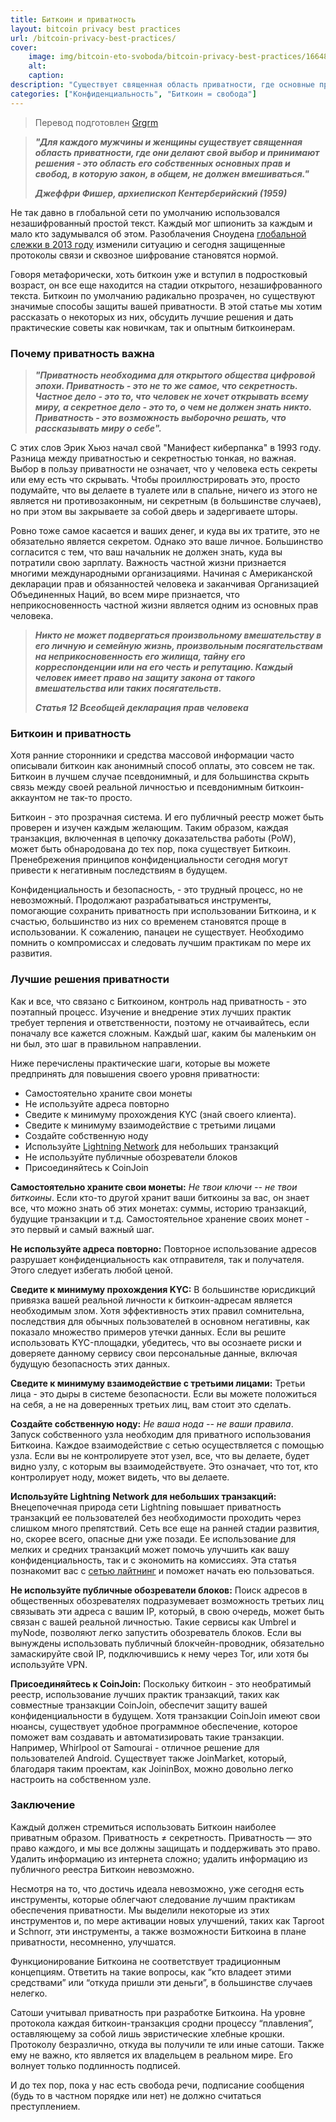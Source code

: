 ```yaml
---
title: Биткоин и приватность
layout: bitcoin privacy best practices
url: /bitcoin-privacy-best-practices/
cover:
    image: img/bitcoin-eto-svoboda/bitcoin-privacy-best-practices/1664817452-crowd-hats-3.png
    alt: 
    caption: 
description: "Существует священная область приватности, где основные права и свободы, в общем, не должны нарушаться никаким законом"
categories: ["Конфиденциальность", "Биткоин = свобода"]
---
```


> Перевод подготовлен [Grgrm](https://iris.to/npub1qzr3j58q0gwfhqdj33pc8wtfaj9ffn7nrdt6p7p7tvn0qrf7e0wsggv43p "Nostr")

>***"Для каждого мужчины и женщины существует священная область приватности, где они делают свой выбор и принимают решения - это область его собственных основных прав и свобод, в которую закон, в общем, не должен вмешиваться."***
>
>***Джеффри Фишер, архиепископ Кентерберийский (1959)***

Не так давно в глобальной сети по умолчанию использовался незашифрованный простой текст. Каждый мог шпионить за каждым и мало кто задумывался об этом. Разоблачения Сноудена [глобальной слежки в 2013 году](https://en.wikipedia.org/wiki/2010s_global_surveillance_disclosures) изменили ситуацию и сегодня защищенные протоколы связи и сквозное шифрование становятся нормой.

Говоря метафорически, хоть биткоин уже и вступил в подростковый возраст, он все еще находится на стадии открытого, незашифрованного текста. Биткоин по умолчанию радикально прозрачен, но существуют значимые способы защиты вашей приватности. В этой статье мы хотим рассказать о некоторых из них, обсудить лучшие решения и дать практические советы как новичкам, так и опытным биткоинерам.

### <h3>Почему приватность важна</h3>

> ***"Приватность необходима для открытого общества цифровой эпохи. Приватность - это не то же самое, что секретность. Частное дело - это то, что человек не хочет открывать всему миру, а секретное дело - это то, о чем не должен знать никто. Приватность - это возможность выборочно решать, что рассказывать миру о себе".***

С этих слов Эрик Хьюз начал свой "Манифест киберпанка" в 1993 году. Разница между приватностью и секретностью тонкая, но важная. Выбор в пользу приватности не означает, что у человека есть секреты или ему есть что скрывать. Чтобы проиллюстрировать это, просто подумайте, что вы делаете в туалете или в спальне, ничего из этого не является ни противозаконным, ни секретным (в большинстве случаев), но при этом вы закрываете за собой дверь и задергиваете шторы.

Ровно тоже самое касается и ваших денег, и куда вы их тратите, это не обязательно является секретом. Однако это ваше личное. Большинство согласится с тем, что ваш начальник не должен знать, куда вы потратили свою зарплату.
Важность частной жизни признается многими международными организациями. Начиная с Американской декларации прав и обязанностей человека и заканчивая Организацией Объединенных Наций, во всем мире признается, что неприкосновенность частной жизни является одним из основных прав человека.

> ***Никто не может подвергаться произвольному вмешательству в его личную и семейную жизнь, произвольным посягательствам на неприкосновенность его жилища, тайну его корреспонденции или на его честь и репутацию. Каждый человек имеет право на защиту закона от такого вмешательства или таких посягательств.***
>
> ***Статья 12 Всеобщей декларация прав человека***

### <h3>Биткоин и приватность</h3>

Хотя ранние сторонники и средства массовой информации часто описывали биткоин как анонимный способ оплаты, это совсем не так. Биткоин в лучшем случае псевдонимный, и для большинства скрыть связь между своей реальной личностью и псевдонимным биткоин-аккаунтом не так-то просто.

Биткоин - это прозрачная система. И его публичный реестр может быть проверен и изучен каждым желающим. Таким образом, каждая транзакция, включенная в цепочку доказательства работы (PoW), может быть обнародована до тех пор, пока существует Биткоин. Пренебрежения принципов конфиденциальности сегодня могут привести к негативным последствиям в будущем.

Конфиденциальность и безопасность, - это трудный процесс, но не невозможный. Продолжают разрабатываться инструменты, помогающие сохранить приватность при использовании Биткоина, и к счастью, большинство из них со временем становятся проще в использовании. К сожалению, панацеи не существует. Необходимо помнить о компромиссах и следовать лучшим практикам по мере их развития.

### <h3>Лучшие решения приватности</h3>

Как и все, что связано с Биткоином, контроль над приватность - это поэтапный процесс. Изучение и внедрение этих лучших практик требует терпения и ответственности, поэтому не отчаивайтесь, если поначалу все кажется сложным. Каждый шаг, каким бы маленьким он ни был, это шаг в правильном направлении.

Ниже перечислены практические шаги, которые вы можете предпринять для повышения своего уровня приватности:

+ Самостоятельно храните свои монеты
+ Не используйте адреса повторно
+ Сведите к минимуму прохождения KYC (знай своего клиента).
+ Сведите к минимуму взаимодействие с третьими лицами
+ Создайте собственную ноду
+ Используйте [Lightning Network](/chto-takoe-lightning-network/) для небольших транзакций
+ Не используйте публичные обозреватели блоков
+ Присоединяйтесь к CoinJoin

**Самостоятельно храните свои монеты:** *Не твои ключи -- не твои биткоины*. Если кто-то другой хранит ваши биткоины за вас, он знает все, что можно знать об этих монетах: суммы, историю транзакций, будущие транзакции и т.д. Самостоятельное хранение своих монет - это первый и самый важный шаг.

**Не используйте адреса повторно:** Повторное использование адресов разрушает конфиденциальность как отправителя, так и получателя. Этого следует избегать любой ценой.

**Сведите к минимуму прохождения KYC:** В большинстве юрисдикций привязка вашей реальной личности к биткоин-адресам является необходимым злом. Хотя эффективность этих правил сомнительна, последствия для обычных пользователей в основном негативны, как показало множество примеров утечки данных. Если вы решите использовать KYC-площадки, убедитесь, что вы осознаете риски и доверяете данному сервису свои персональные данные, включая будущую безопасность этих данных.

**Сведите к минимуму взаимодействие с третьими лицами:** Третьи лица - это дыры в системе безопасности. Если вы можете положиться на себя, а не на доверенных третьих лиц, вам стоит это сделать.

**Создайте собственную ноду:** *Не ваша нода -- не ваши правила*. Запуск собственного узла необходим для приватного использования Биткоина. Каждое взаимодействие с сетью осуществляется с помощью узла. Если вы не контролируете этот узел, все, что вы делаете, будет видно узлу, с которым вы взаимодействуете. Это означает, что тот, кто контролирует ноду, может видеть, что вы делаете.

**Используйте Lightning Network для небольших транзакций:** Внецепочечная природа сети Lightning повышает приватность транзакций ее пользователей без необходимости проходить через слишком много препятствий. Сеть все еще на ранней стадии развития, но, скорее всего, опасные дни уже позади. Ее использование для мелких и средних транзакций может помочь улучшить как вашу конфиденциальность, так и с экономить на комиссиях. Эта статья познакомит вас с [сетью лайтнинг](/chto-takoe-lightning-network/) и поможет начать ею пользоваться.

**Не используйте публичные обозреватели блоков:** Поиск адресов в общественных обозревателях подразумевает возможность третьих лиц связывать эти адреса с вашим IP, который, в свою очередь, может быть связан с вашей реальной личностью. Такие сервисы как Umbrel и myNode, позволяют легко запустить обозреватель блоков. Если вы вынуждены использовать публичный блокчейн-проводник, обязательно замаскируйте свой IP, подключившись к нему через Tor, или хотя бы используйте VPN.

**Присоединяйтесь к CoinJoin:** Поскольку биткоин - это необратимый реестр, использование лучших практик транзакций, таких как совместные транзакции CoinJoin, обеспечит защиту вашей конфиденциальности в будущем. Хотя транзакции CoinJoin имеют свои нюансы, существует удобное программное обеспечение, которое поможет вам создавать и автоматизировать такие транзакции. Например, Whirlpool от Samourai - отличное решение для пользователей Android. Существует также JoinMarket, который, благодаря таким проектам, как JoininBox, можно довольно легко настроить на собственном узле.

### <h3>Заключение</h3>

Каждый должен стремиться использовать Биткоин наиболее приватным образом. Приватность ≠ секретность. Приватность — это право каждого, и мы все должны защищать и поддерживать это право. Удалить информацию из интернета сложно; удалить информацию из публичного реестра Биткоин невозможно.

Несмотря на то, что достичь идеала невозможно, уже сегодня есть инструменты, которые облегчают следование лучшим практикам обеспечения приватности. Мы выделили некоторые из этих инструментов и, по мере активации новых улучшений, таких как Taproot и Schnorr, эти инструменты, а также возможности Биткоина в плане приватности, несомненно, улучшатся.

Функционирование Биткоина не соответствует традиционным концепциям. Ответить на такие вопросы, как “кто владеет этими средствами” или “откуда пришли эти деньги”, в большинстве случаев нелегко.

Сатоши учитывал приватность при разработке Биткоина. На уровне протокола каждая биткоин-транзакция сродни процессу “плавления”, оставляющему за собой лишь эвристические хлебные крошки. Протоколу безразлично, откуда вы получили те или иные сатоши. Также ему не важно, кто является их владельцем в реальном мире. Его волнует только подлинность подписей.

И до тех пор, пока у нас есть свобода речи, подписание сообщения (будь то в частном порядке или нет) не должно считаться преступлением.